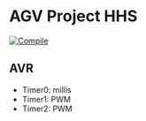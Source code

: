 # AGV Project HHS

[![Compile](https://github.com/Th3Cod3/agv-hhs/actions/workflows/compile.yml/badge.svg)](https://github.com/Th3Cod3/agv-hhs/actions/workflows/compile.yml)

## AVR

* Timer0: millis
* Timer1: PWM
* Timer2: PWM

